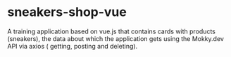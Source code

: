 # sneakers-shop-vue
A training application based on vue.js that contains cards with products (sneakers), the data about which the application gets using the Mokky.dev API via axios ( getting, posting and deleting). 
